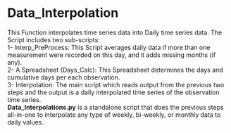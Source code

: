# Data_Interpolation
This Function interpolates time series data into Daily time series data. The Script includes two sub-scripts:   
1- Interp_PreProcess: This Script averages daily data if more than one measurement were recorded on this day, and it adds missing months (if any).   
2- A Spreadsheet (Days_Calc): This Spreadsheet determines the days and cumulative days per each observation.   
3- Interpolation: The main script which reads output from the previous two steps and the output is a daily interpolated time series of the observation time series.    
**Data_Interpolations.py** is a standalone script that does the previous steps all-in-one to interpolate any type of weekly, bi-weekly, or monthly data to daily values. 
